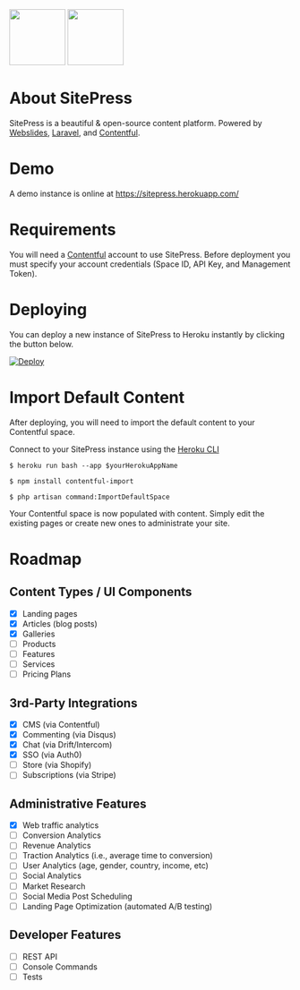 <div><img src="https://images.contentful.com/x5o3atz1wqhm/2PWSbcsefYImQyMuqcIuGi/5efaa2c98a4819ef729885a7c3aa381c/App_Icon_2x.png" width="100">
<img src="http://www.luckyrabbit.info/images/lr-logo.png" width="100">
</div>

# About SitePress
SitePress is a beautiful &amp; open-source content platform. Powered by [Webslides](https://github.com/webslides/webslides/), [Laravel](https://laravel.com), and [Contentful](https://contentful.com).

# Demo
A demo instance is online at https://sitepress.herokuapp.com/

# Requirements
You will need a [Contentful](https://contentful.com) account to use SitePress. Before deployment you must specify your account credentials (Space ID, API Key, and Management Token).

# Deploying
You can deploy a new instance of SitePress to Heroku instantly by clicking the button below.

[![Deploy](https://www.herokucdn.com/deploy/button.svg)](https://heroku.com/deploy?template=https://github.com/luckyrabbitllc/SitePress)

# Import Default Content
After deploying, you will need to import the default content to your Contentful space. 

Connect to your SitePress instance using the [Heroku CLI](https://devcenter.heroku.com/articles/heroku-cli)

```
$ heroku run bash --app $yourHerokuAppName
```

```
$ npm install contentful-import
```

```
$ php artisan command:ImportDefaultSpace
```

Your Contentful space is now populated with content. Simply edit the existing pages or create new ones to administrate your site.

# Roadmap
## Content Types / UI Components
* [x] Landing pages
* [x] Articles (blog posts)
* [x] Galleries
* [ ] Products
* [ ] Features
* [ ] Services
* [ ] Pricing Plans

## 3rd-Party Integrations
* [x] CMS (via Contentful)
* [x] Commenting (via Disqus)
* [x] Chat (via Drift/Intercom)
* [x] SSO (via Auth0)
* [ ] Store (via Shopify)
* [ ] Subscriptions (via Stripe)

## Administrative Features
* [x] Web traffic analytics
* [ ] Conversion Analytics
* [ ] Revenue Analytics
* [ ] Traction Analytics (i.e., average time to conversion)
* [ ] User Analytics (age, gender, country, income, etc)
* [ ] Social Analytics
* [ ] Market Research
* [ ] Social Media Post Scheduling
* [ ] Landing Page Optimization (automated A/B testing)

## Developer Features
* [ ] REST API
* [ ] Console Commands
* [ ] Tests
